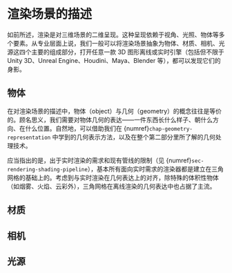 # 渲染场景的描述

如前所述，渲染是对三维场景的二维呈现。这种呈现依赖于视角、光照、物体等多个要素。从专业层面上说，我们一般可以将渲染场景抽象为物体、材质、相机、光源这四个主要的组成部分，打开任意一款 3D 图形离线或实时引擎（包括但不限于 Unity 3D、Unreal Engine、Houdini、Maya、Blender 等），都可以发现它们的身影。

## 物体

在对渲染场景的描述中，物体（object）与几何（geometry）的概念往往是等价的。顾名思义，我们需要对物体几何的表达——一件东西长什么样子、朝什么方向、在什么位置。自然地，可以借助我们在 {numref}`chap-geometry-representation` 中学到的几何表示方法，以及在整个第二部分里所了解的几何处理技术。

应当指出的是，出于实时渲染的需求和现有管线的限制（见 {numref}`sec-rendering-shading-pipeline`），基本所有面向实时需求的渲染器都是建立在三角网格的基础上的。考虑到与实时渲染在几何表达上的对齐，除特殊的体积性物体（如烟雾、火焰、云彩外），三角网格在离线渲染的几何表达中也占据了主流。

## 材质

## 相机

## 光源

